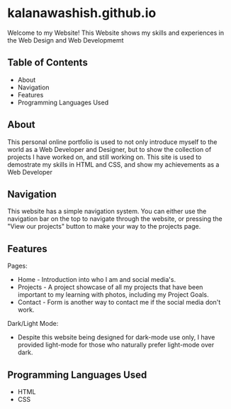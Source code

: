 # kalanawashish.github.io

Welcome to my Website! This Website shows my skills and experiences in the Web Design and Web Developmemt

## Table of Contents

- About
- Navigation
- Features
- Programming Languages Used

## About

This personal online portfolio is used to not only introduce myself to the world as a Web Developer and Designer, but to show the collection of projects I have worked on, and still working on. This site is used to demostrate my skills in HTML and CSS, and show my achievements as a Web Developer

## Navigation

This website has a simple navigation system. You can either use the navigation bar on the top to navigate through the website, or pressing the "View our projects" button to make your way to the projects page.

## Features

Pages:

- Home - Introduction into who I am and social media's.
- Projects - A project showcase of all my projects that have been important to my learning with photos, including my Project Goals.
- Contact - Form is another way to contact me if the social media don't work.

Dark/Light Mode:

- Despite this website being designed for dark-mode use only, I have provided light-mode for those who naturally prefer light-mode over dark.

## Programming Languages Used

- HTML
- CSS

